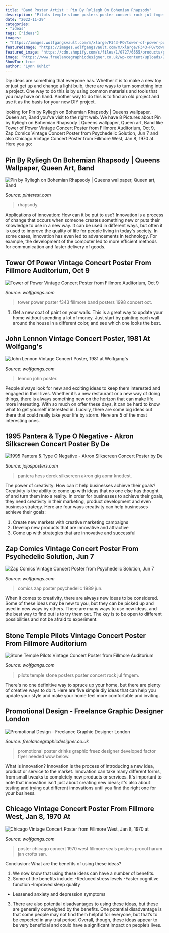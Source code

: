 ```yaml
---
title: "Band Poster Artist : Pin By Ryliegh On Bohemian Rhapsody"
description: "Pilots temple stone posters poster concert rock jul fmgem"
date: "2022-11-29"
categories:
- "ideas"
tags: ["ideas"]
images:
- "https://images.wolfgangsvault.com/m/xlarge/F343-PO/tower-of-power-poster-oct-9-1998-oct-10-1998.jpg"
featuredImage: "https://images.wolfgangsvault.com/m/xlarge/F343-PO/tower-of-power-poster-oct-9-1998-oct-10-1998.jpg"
featured_image: "https://cdn.shopify.com/s/files/1/0727/6555/products/pantera_9504_2048x2048.jpeg?v=1422316381"
image: "https://www.freelancegraphicdesigner.co.uk/wp-content/uploads/2014/08/freez-your-mood-beach-poster-design.jpg"
ShowToc: true
author: "Lynn Kuhic"
---
```



Diy ideas are something that everyone has. Whether it is to make a new toy or just get up and change a light bulb, there are ways to turn something into a project. One way to do this is by using common materials and tools that you may have on hand. Another way to do this is to find an old project and use it as the basis for your new DIY project.

	

		
looking for Pin by Ryliegh on Bohemian Rhapsody | Queens wallpaper, Queen art, Band you've visit to the right web. We have 8 Pictures about Pin by Ryliegh on Bohemian Rhapsody | Queens wallpaper, Queen art, Band like Tower of Power Vintage Concert Poster from Fillmore Auditorium, Oct 9, Zap Comics Vintage Concert Poster from Psychedelic Solution, Jun 7 and also Chicago Vintage Concert Poster from Fillmore West, Jan 8, 1970 at. Here you go:
		
    
## Pin By Ryliegh On Bohemian Rhapsody | Queens Wallpaper, Queen Art, Band

<img loading=lazy src="https://i.pinimg.com/736x/4b/bb/bf/4bbbbf287ce4d8eb135b59769ea5d0e3.jpg" onerror="this.onerror=null;this.src='https://tse3.mm.bing.net/th?id=OIP.IXaEsdbh64QkW0rvpH61IQHaNK&amp;pid=15.1';" alt="Pin by Ryliegh on Bohemian Rhapsody | Queens wallpaper, Queen art, Band">

_Source: pinterest.com_

>rhapsody. 

	

Applications of innovation: How can it be put to use?
Innovation is a process of change that occurs when someone creates something new or puts their knowledge to use in a new way. It can be used in different ways, but often it is used to improve the quality of life for people living in today's society. In some cases, innovation has even led to advancements in technology. For example, the development of the computer led to more efficient methods for communication and faster delivery of goods.

    
## Tower Of Power Vintage Concert Poster From Fillmore Auditorium, Oct 9

<img loading=lazy src="https://images.wolfgangsvault.com/m/xlarge/F343-PO/tower-of-power-poster-oct-9-1998-oct-10-1998.jpg" onerror="this.onerror=null;this.src='https://tse2.mm.bing.net/th?id=OIP.d0od3ncH3nrUDsOyKyrDoAHaKx&amp;pid=15.1';" alt="Tower of Power Vintage Concert Poster from Fillmore Auditorium, Oct 9">

_Source: wolfgangs.com_

>tower power poster f343 fillmore band posters 1998 concert oct. 

	

1. Get a new coat of paint on your walls. This is a great way to update your home without spending a lot of money. Just start by painting each wall around the house in a different color, and see which one looks the best.

    
## John Lennon Vintage Concert Poster, 1981 At Wolfgang&#039;s

<img loading=lazy src="https://images.wolfgangsvault.com/m/xlarge/ZZZ014629-PO/john-lennon-poster-1981.jpg" onerror="this.onerror=null;this.src='https://tse1.mm.bing.net/th?id=OIP.fIBtrp7QudPfFxkpZ3M9zgHaKR&amp;pid=15.1';" alt="John Lennon Vintage Concert Poster, 1981 at Wolfgang&#039;s">

_Source: wolfgangs.com_

>lennon john poster. 

	

People always look for new and exciting ideas to keep them interested and engaged in their lives. Whether it’s a new restaurant or a new way of doing things, there is always something new on the horizon that can make life more interesting. With so much on offer these days, it can be hard to know what to get yourself interested in. Luckily, there are some big ideas out there that could really take your life by storm. Here are 5 of the most interesting ones.

    
## 1995 Pantera &amp; Type O Negative - Akron Silkscreen Concert Poster By De

<img loading=lazy src="https://cdn.shopify.com/s/files/1/0727/6555/products/pantera_9504_2048x2048.jpeg?v=1422316381" onerror="this.onerror=null;this.src='https://tse2.mm.bing.net/th?id=OIP.7JTykUylKTJDxix4RLhfLAAAAA&amp;pid=15.1';" alt="1995 Pantera &amp; Type O Negative - Akron Silkscreen Concert Poster by De">

_Source: jojosposters.com_

>pantera hess derek silkscreen akron gig aomr knotfest. 

	

The power of creativity: How can it help businesses achieve their goals?
Creativity is the ability to come up with ideas that no one else has thought of and turn them into a reality. In order for businesses to achieve their goals, they need creativity in their marketing, product development and even business strategy. Here are four ways creativity can help businesses achieve their goals: 
1. Create new markets with creative marketing campaigns 
2. Develop new products that are innovative and attractive 
3. Come up with strategies that are innovative and successful 

    
## Zap Comics Vintage Concert Poster From Psychedelic Solution, Jun 7

<img loading=lazy src="https://images.wolfgangsvault.com/m/xlarge/PSY890607-PO/zap-comics-poster-jun-7-1989.jpg" onerror="this.onerror=null;this.src='https://tse3.mm.bing.net/th?id=OIP.rlXVNmfysT8EMFdGZ9HhFAHaKp&amp;pid=15.1';" alt="Zap Comics Vintage Concert Poster from Psychedelic Solution, Jun 7">

_Source: wolfgangs.com_

>comics zap poster psychedelic 1989 jun. 

	

When it comes to creativity, there are always new ideas to be considered. Some of these ideas may be new to you, but they can be picked up and used in new ways by others. There are many ways to use new ideas, and the best way to find out is to try them out. The key is to be open to different possibilities and not be afraid to experiment.

    
## Stone Temple Pilots Vintage Concert Poster From Fillmore Auditorium

<img loading=lazy src="https://images.wolfgangsvault.com/m/xlarge/F155-PO/stone-temple-pilots-poster-jul-22-1994.jpg" onerror="this.onerror=null;this.src='https://tse3.mm.bing.net/th?id=OIP.1lZuXhRYRRCok1C5WVmvUQHaK1&amp;pid=15.1';" alt="Stone Temple Pilots Vintage Concert Poster from Fillmore Auditorium">

_Source: wolfgangs.com_

>pilots temple stone posters poster concert rock jul fmgem. 

	

There's no one definitive way to spruce up your home, but there are plenty of creative ways to do it. Here are five simple diy ideas that can help you update your style and make your home feel more comfortable and inviting.

    
## Promotional Design - Freelance Graphic Designer London

<img loading=lazy src="https://www.freelancegraphicdesigner.co.uk/wp-content/uploads/2014/08/freez-your-mood-beach-poster-design.jpg" onerror="this.onerror=null;this.src='https://tse3.mm.bing.net/th?id=OIP.8_PsNF1tH5pr_TcufKzShQHaKY&amp;pid=15.1';" alt="Promotional Design - Freelance Graphic Designer London">

_Source: freelancegraphicdesigner.co.uk_

>promotional poster drinks graphic freez designer developed factor flyer needed wow below. 

	

What is innovation?
Innovation is the process of introducing a new idea, product or service to the market. Innovation can take many different forms, from small tweaks to completely new products or services. It's important to note that innovation isn't just about creating new ideas; it's also about testing and trying out different innovations until you find the right one for your business.

    
## Chicago Vintage Concert Poster From Fillmore West, Jan 8, 1970 At

<img loading=lazy src="https://images.wolfgangsvault.com/m/xlarge/BG211-PO/chicago-poster-jan-8-1970-jan-11-1970.jpg" onerror="this.onerror=null;this.src='https://tse4.mm.bing.net/th?id=OIP.WkRIc8BUWajp-HoxdmVHRQHaL4&amp;pid=15.1';" alt="Chicago Vintage Concert Poster from Fillmore West, Jan 8, 1970 at">

_Source: wolfgangs.com_

>poster chicago concert 1970 west fillmore seals posters procol harum jan crofts san. 

	

Conclusion: What are the benefits of using these ideas?
1. We now know that using these ideas can have a number of benefits.
2. Some of the benefits include: 
-Reduced stress levels 
-Faster cognitive function 
-Improved sleep quality 
- Lessened anxiety and depression symptoms 
3. There are also potential disadvantages to using these ideas, but these are generally outweighed by the benefits. One potential disadvantage is that some people may not find them helpful for everyone, but that’s to be expected in any trial period. Overall, though, these ideas appear to be very beneficial and could have a significant impact on people’s lives.

